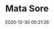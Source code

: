 ---
post_id: 3
title: "Mata Sore"
slug: 'mata-sore'
date: 2020-12-30 00:21:26
location: 'Sukoharjo, Jawa Tengah'
description: 'Mata menutup membawa kegelapan'
image: '/assets/images/mahaputera/mata_hari.webp'
categories: nature
artist: 'Mahaputera'
---